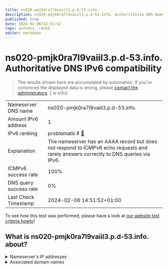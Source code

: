 ```yaml
---
title: ns020-pmjk0ra7l9vaiil3.p.d-53.info.
description: ns020-pmjk0ra7l9vaiil3.p.d-53.info. Authoritative DNS Nameserver IPv6 compatibility
published: true
date: 2024-02-06T13:51:52
tags: authdns, rank5
editor: markdown
---
```


# ns020-pmjk0ra7l9vaiil3.p.d-53.info. Authoritative DNS IPv6 compatibility

> The results shown here are accumulated by automation. If you're convinced the displayed data is wrong, please [contact the administrators](/howto/chat). 
{.is-info}




|   |   |
| - | - |
| Nameserver DNS name | ns020-pmjk0ra7l9vaiil3.p.d-53.info.
| Amount IPv6 address | 1
| IPv6 ranking | problematic :arrow_double_down: [🔗](/howto/ranking) |
| Explanation | The nameserver has an AAAA record but does not respond to ICMPv6 echo requests and rarely answers correctly to DNS queries via IPv6. |
| ICMPv6 success rate | 100%|
| DNS query success rate | 0% |
| Last Check Timestamp | 2024-02-06 14:51:52+01:00 |

To see how this test was performed, please have a look at [our website test criteria howto](/howto/testcriteria/authdns)!


## What is ns020-pmjk0ra7l9vaiil3.p.d-53.info. about?




<details>
<summary>Nameserver's IP addresses</summary>

2001:240:bb81::28:51

</details>



<details>
<summary>Associated domain names</summary>

www.daiichisankyo.com

</details>

